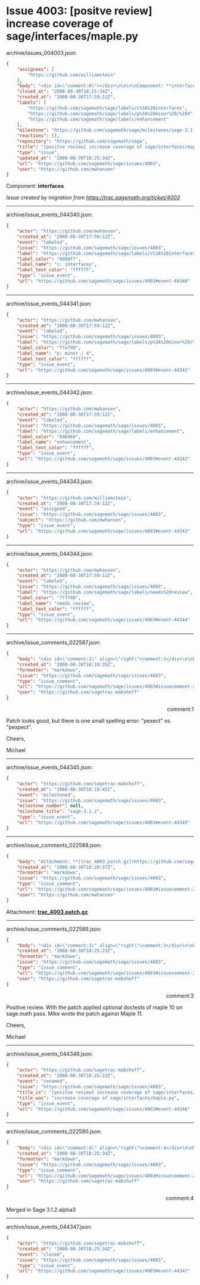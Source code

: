 # Issue 4003: [positve review] increase coverage of sage/interfaces/maple.py

archive/issues_004003.json:
```json
{
    "assignees": [
        "https://github.com/williamstein"
    ],
    "body": "<div id=\"comment:0\"></div>\n\n\n\nComponent: **interfaces**\n\n_Issue created by migration from https://trac.sagemath.org/ticket/4003_\n\n",
    "closed_at": "2008-08-30T18:25:34Z",
    "created_at": "2008-08-30T17:59:12Z",
    "labels": [
        "https://github.com/sagemath/sage/labels/c%3A%20interfaces",
        "https://github.com/sagemath/sage/labels/p%3A%20minor%20/%204",
        "https://github.com/sagemath/sage/labels/enhancement"
    ],
    "milestone": "https://github.com/sagemath/sage/milestones/sage-3.1.2",
    "reactions": [],
    "repository": "https://github.com/sagemath/sage",
    "title": "[positve review] increase coverage of sage/interfaces/maple.py",
    "type": "issue",
    "updated_at": "2008-08-30T18:25:34Z",
    "url": "https://github.com/sagemath/sage/issues/4003",
    "user": "https://github.com/mwhansen"
}
```
<div id="comment:0"></div>



Component: **interfaces**

_Issue created by migration from https://trac.sagemath.org/ticket/4003_





---

archive/issue_events_044340.json:
```json
{
    "actor": "https://github.com/mwhansen",
    "created_at": "2008-08-30T17:59:12Z",
    "event": "labeled",
    "issue": "https://github.com/sagemath/sage/issues/4003",
    "label": "https://github.com/sagemath/sage/labels/c%3A%20interfaces",
    "label_color": "0000ff",
    "label_name": "c: interfaces",
    "label_text_color": "ffffff",
    "type": "issue_event",
    "url": "https://github.com/sagemath/sage/issues/4003#event-44340"
}
```



---

archive/issue_events_044341.json:
```json
{
    "actor": "https://github.com/mwhansen",
    "created_at": "2008-08-30T17:59:12Z",
    "event": "labeled",
    "issue": "https://github.com/sagemath/sage/issues/4003",
    "label": "https://github.com/sagemath/sage/labels/p%3A%20minor%20/%204",
    "label_color": "ffe799",
    "label_name": "p: minor / 4",
    "label_text_color": "ffffff",
    "type": "issue_event",
    "url": "https://github.com/sagemath/sage/issues/4003#event-44341"
}
```



---

archive/issue_events_044342.json:
```json
{
    "actor": "https://github.com/mwhansen",
    "created_at": "2008-08-30T17:59:12Z",
    "event": "labeled",
    "issue": "https://github.com/sagemath/sage/issues/4003",
    "label": "https://github.com/sagemath/sage/labels/enhancement",
    "label_color": "696969",
    "label_name": "enhancement",
    "label_text_color": "ffffff",
    "type": "issue_event",
    "url": "https://github.com/sagemath/sage/issues/4003#event-44342"
}
```



---

archive/issue_events_044343.json:
```json
{
    "actor": "https://github.com/williamstein",
    "created_at": "2008-08-30T17:59:12Z",
    "event": "assigned",
    "issue": "https://github.com/sagemath/sage/issues/4003",
    "subject": "https://github.com/mwhansen",
    "type": "issue_event",
    "url": "https://github.com/sagemath/sage/issues/4003#event-44343"
}
```



---

archive/issue_events_044344.json:
```json
{
    "actor": "https://github.com/mwhansen",
    "created_at": "2008-08-30T17:59:12Z",
    "event": "labeled",
    "issue": "https://github.com/sagemath/sage/issues/4003",
    "label": "https://github.com/sagemath/sage/labels/needs%20review",
    "label_color": "7fff00",
    "label_name": "needs review",
    "label_text_color": "ffffff",
    "type": "issue_event",
    "url": "https://github.com/sagemath/sage/issues/4003#event-44344"
}
```



---

archive/issue_comments_022587.json:
```json
{
    "body": "<div id=\"comment:1\" align=\"right\">comment:1</div>\n\nPatch looks good, but there is one small spelling error: \"pexect\" vs. \"pexpect\".\n\nCheers,\n\nMichael",
    "created_at": "2008-08-30T18:18:35Z",
    "formatter": "markdown",
    "issue": "https://github.com/sagemath/sage/issues/4003",
    "type": "issue_comment",
    "url": "https://github.com/sagemath/sage/issues/4003#issuecomment-22587",
    "user": "https://github.com/sagetrac-mabshoff"
}
```

<div id="comment:1" align="right">comment:1</div>

Patch looks good, but there is one small spelling error: "pexect" vs. "pexpect".

Cheers,

Michael



---

archive/issue_events_044345.json:
```json
{
    "actor": "https://github.com/sagetrac-mabshoff",
    "created_at": "2008-08-30T18:18:45Z",
    "event": "milestoned",
    "issue": "https://github.com/sagemath/sage/issues/4003",
    "milestone_number": null,
    "milestone_title": "sage-3.1.2",
    "type": "issue_event",
    "url": "https://github.com/sagemath/sage/issues/4003#event-44345"
}
```



---

archive/issue_comments_022588.json:
```json
{
    "body": "Attachment: **[trac_4003.patch.gz](https://github.com/sagemath/sage/files/ticket4003/trac_4003.patch.gz)**",
    "created_at": "2008-08-30T18:20:37Z",
    "formatter": "markdown",
    "issue": "https://github.com/sagemath/sage/issues/4003",
    "type": "issue_comment",
    "url": "https://github.com/sagemath/sage/issues/4003#issuecomment-22588",
    "user": "https://github.com/mwhansen"
}
```

Attachment: **[trac_4003.patch.gz](https://github.com/sagemath/sage/files/ticket4003/trac_4003.patch.gz)**



---

archive/issue_comments_022589.json:
```json
{
    "body": "<div id=\"comment:3\" align=\"right\">comment:3</div>\n\nPositive review. With the patch applied optional doctests of maple 10 on sage.math pass. Mike wrote the patch against Maple 11.\n\nCheers,\n\nMichael",
    "created_at": "2008-08-30T18:25:23Z",
    "formatter": "markdown",
    "issue": "https://github.com/sagemath/sage/issues/4003",
    "type": "issue_comment",
    "url": "https://github.com/sagemath/sage/issues/4003#issuecomment-22589",
    "user": "https://github.com/sagetrac-mabshoff"
}
```

<div id="comment:3" align="right">comment:3</div>

Positive review. With the patch applied optional doctests of maple 10 on sage.math pass. Mike wrote the patch against Maple 11.

Cheers,

Michael



---

archive/issue_events_044346.json:
```json
{
    "actor": "https://github.com/sagetrac-mabshoff",
    "created_at": "2008-08-30T18:25:23Z",
    "event": "renamed",
    "issue": "https://github.com/sagemath/sage/issues/4003",
    "title_is": "[positve review] increase coverage of sage/interfaces/maple.py",
    "title_was": "increase coverage of sage/interfaces/maple.py",
    "type": "issue_event",
    "url": "https://github.com/sagemath/sage/issues/4003#event-44346"
}
```



---

archive/issue_comments_022590.json:
```json
{
    "body": "<div id=\"comment:4\" align=\"right\">comment:4</div>\n\nMerged in Sage 3.1.2.alpha3",
    "created_at": "2008-08-30T18:25:34Z",
    "formatter": "markdown",
    "issue": "https://github.com/sagemath/sage/issues/4003",
    "type": "issue_comment",
    "url": "https://github.com/sagemath/sage/issues/4003#issuecomment-22590",
    "user": "https://github.com/sagetrac-mabshoff"
}
```

<div id="comment:4" align="right">comment:4</div>

Merged in Sage 3.1.2.alpha3



---

archive/issue_events_044347.json:
```json
{
    "actor": "https://github.com/sagetrac-mabshoff",
    "created_at": "2008-08-30T18:25:34Z",
    "event": "closed",
    "issue": "https://github.com/sagemath/sage/issues/4003",
    "type": "issue_event",
    "url": "https://github.com/sagemath/sage/issues/4003#event-44347"
}
```
